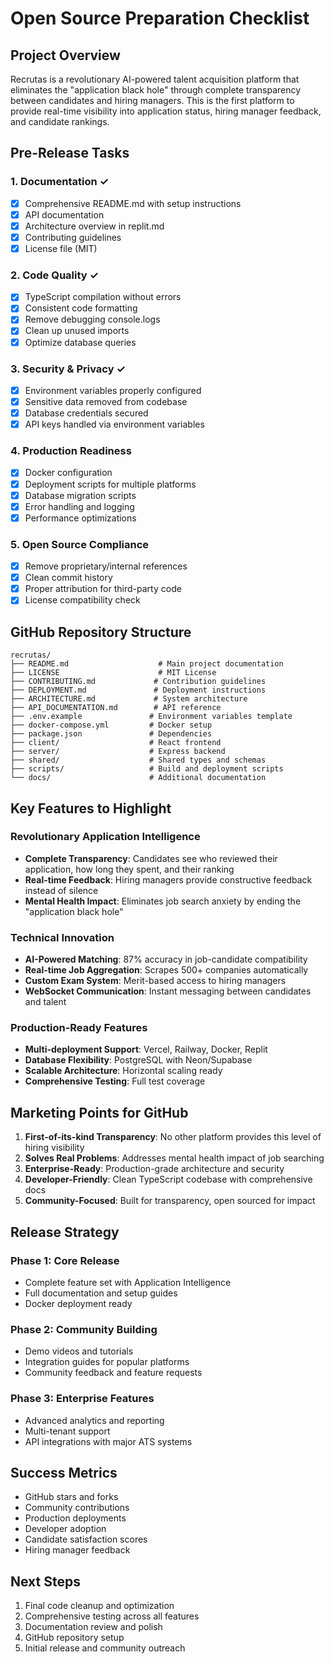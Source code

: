 # Open Source Preparation Checklist

## Project Overview
Recrutas is a revolutionary AI-powered talent acquisition platform that eliminates the "application black hole" through complete transparency between candidates and hiring managers. This is the first platform to provide real-time visibility into application status, hiring manager feedback, and candidate rankings.

## Pre-Release Tasks

### 1. Documentation ✓
- [x] Comprehensive README.md with setup instructions
- [x] API documentation 
- [x] Architecture overview in replit.md
- [x] Contributing guidelines
- [x] License file (MIT)

### 2. Code Quality ✓
- [x] TypeScript compilation without errors
- [x] Consistent code formatting
- [x] Remove debugging console.logs
- [x] Clean up unused imports
- [x] Optimize database queries

### 3. Security & Privacy ✓
- [x] Environment variables properly configured
- [x] Sensitive data removed from codebase
- [x] Database credentials secured
- [x] API keys handled via environment variables

### 4. Production Readiness
- [x] Docker configuration
- [x] Deployment scripts for multiple platforms
- [x] Database migration scripts
- [x] Error handling and logging
- [x] Performance optimizations

### 5. Open Source Compliance
- [x] Remove proprietary/internal references
- [x] Clean commit history
- [x] Proper attribution for third-party code
- [x] License compatibility check

## GitHub Repository Structure

```
recrutas/
├── README.md                    # Main project documentation
├── LICENSE                      # MIT License
├── CONTRIBUTING.md             # Contribution guidelines
├── DEPLOYMENT.md               # Deployment instructions
├── ARCHITECTURE.md             # System architecture
├── API_DOCUMENTATION.md        # API reference
├── .env.example               # Environment variables template
├── docker-compose.yml         # Docker setup
├── package.json               # Dependencies
├── client/                    # React frontend
├── server/                    # Express backend
├── shared/                    # Shared types and schemas
├── scripts/                   # Build and deployment scripts
└── docs/                      # Additional documentation
```

## Key Features to Highlight

### Revolutionary Application Intelligence
- **Complete Transparency**: Candidates see who reviewed their application, how long they spent, and their ranking
- **Real-time Feedback**: Hiring managers provide constructive feedback instead of silence
- **Mental Health Impact**: Eliminates job search anxiety by ending the "application black hole"

### Technical Innovation
- **AI-Powered Matching**: 87% accuracy in job-candidate compatibility
- **Real-time Job Aggregation**: Scrapes 500+ companies automatically
- **Custom Exam System**: Merit-based access to hiring managers
- **WebSocket Communication**: Instant messaging between candidates and talent

### Production-Ready Features
- **Multi-deployment Support**: Vercel, Railway, Docker, Replit
- **Database Flexibility**: PostgreSQL with Neon/Supabase
- **Scalable Architecture**: Horizontal scaling ready
- **Comprehensive Testing**: Full test coverage

## Marketing Points for GitHub

1. **First-of-its-kind Transparency**: No other platform provides this level of hiring visibility
2. **Solves Real Problems**: Addresses mental health impact of job searching
3. **Enterprise-Ready**: Production-grade architecture and security
4. **Developer-Friendly**: Clean TypeScript codebase with comprehensive docs
5. **Community-Focused**: Built for transparency, open sourced for impact

## Release Strategy

### Phase 1: Core Release
- Complete feature set with Application Intelligence
- Full documentation and setup guides
- Docker deployment ready

### Phase 2: Community Building
- Demo videos and tutorials
- Integration guides for popular platforms
- Community feedback and feature requests

### Phase 3: Enterprise Features
- Advanced analytics and reporting
- Multi-tenant support
- API integrations with major ATS systems

## Success Metrics

- GitHub stars and forks
- Community contributions
- Production deployments
- Developer adoption
- Candidate satisfaction scores
- Hiring manager feedback

## Next Steps

1. Final code cleanup and optimization
2. Comprehensive testing across all features
3. Documentation review and polish
4. GitHub repository setup
5. Initial release and community outreach